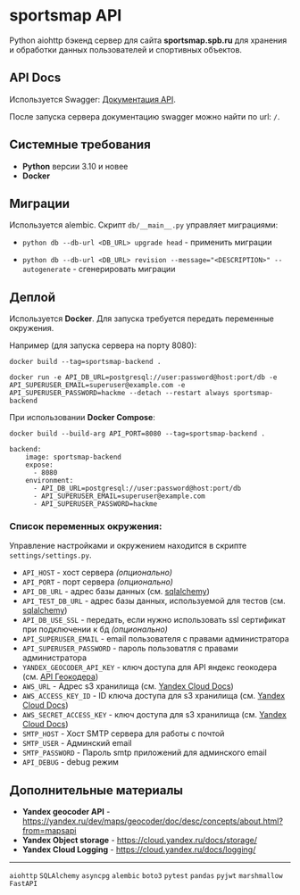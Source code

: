 # sportsmap API


Python aiohttp бэкенд сервер для сайта __sportsmap.spb.ru__
для хранения и обработки данных пользователей и 
спортивных объектов.


## API Docs


Используется Swagger: [Документация API](https://sportsmap.spb.ru/new-api/docs).

После запуска сервера документацию swagger можно найти по url: `/`.

## Системные требования


- __Python__ версии 3.10 и новее
- __Docker__ 


## Миграции

Используется alembic. Скрипт `db/__main__.py` управляет миграциями:

- `python db --db-url <DB_URL> upgrade head` - применить миграции

- `python db --db-url <DB_URL> revision --message="<DESCRIPTION>" --autogenerate` - сгенерировать миграции

## Деплой


Используется __Docker__. Для запуска требуется передать
переменные окружения.

Например (для запуска сервера на порту 8080):

`docker build --tag=sportsmap-backend .`

`docker run -e API_DB_URL=postgresql://user:password@host:port/db -e API_SUPERUSER_EMAIL=superuser@example.com -e API_SUPERUSER_PASSWORD=hackme --detach --restart always sportsmap-backend`

При использовании __Docker Compose__:

`docker build --build-arg API_PORT=8080 --tag=sportsmap-backend .`

```
backend:
    image: sportsmap-backend
    expose:
      - 8080
    environment:
      - API_DB_URL=postgresql://user:password@host:port/db
      - API_SUPERUSER_EMAIL=superuser@example.com
      - API_SUPERUSER_PASSWORD=hackme
```

### Список переменных окружения:

Управление настройками и окружением находится в скрипте `settings/settings.py`.

- `API_HOST` - хост сервера _(опционально)_
- `API_PORT` - порт сервера _(опционально)_
- `API_DB_URL` - адрес базы данных (см. [sqlalchemy](https://docs.sqlalchemy.org/en/20/core/engines.html#database-urls))
- `API_TEST_DB_URL` - адрес базы данных, используемой для тестов (см. [sqlalchemy](https://docs.sqlalchemy.org/en/20/core/engines.html#database-urls))
- `API_DB_USE_SSL` - передать, если нужно использовать ssl сертификат при подключении к бд _(опционально)_
- `API_SUPERUSER_EMAIL` - email пользователя с правами администратора
- `API_SUPERUSER_PASSWORD` - пароль пользоватля с правами администратора
- `YANDEX_GEOCODER_API_KEY` - ключ доступа для API яндекс геокодера (см. [API Геокодера](https://yandex.ru/dev/maps/geocoder/doc/desc/concepts/about.html?from=mapsapi))
- `AWS_URL` - Адрес s3 хранилища (см. [Yandex Cloud Docs](https://cloud.yandex.ru/docs/iam/operations/sa/create-access-key))
- `AWS_ACCESS_KEY_ID` - ID ключа доступа для s3 хранилища (см. [Yandex Cloud Docs](https://cloud.yandex.ru/docs/iam/operations/sa/create-access-key))
- `AWS_SECRET_ACCESS_KEY` - ключ доступа для s3 хранилища (см. [Yandex Cloud Docs](https://cloud.yandex.ru/docs/iam/operations/sa/create-access-key))
- `SMTP_HOST` - Хост SMTP сервера для работы с почтой
- `SMTP_USER` - Админский email
- `SMTP_PASSWORD` - Пароль smtp приложений для админского email
- `API_DEBUG` - debug режим


## Дополнительные материалы


- __Yandex geocoder API__ - https://yandex.ru/dev/maps/geocoder/doc/desc/concepts/about.html?from=mapsapi
- __Yandex Object storage__ - https://cloud.yandex.ru/docs/storage/
- __Yandex Cloud Logging__ - https://cloud.yandex.ru/docs/logging/
---

`aiohttp` `SQLAlchemy` `asyncpg` `alembic` `boto3` `pytest` `pandas` `pyjwt` `marshmallow` `FastAPI`